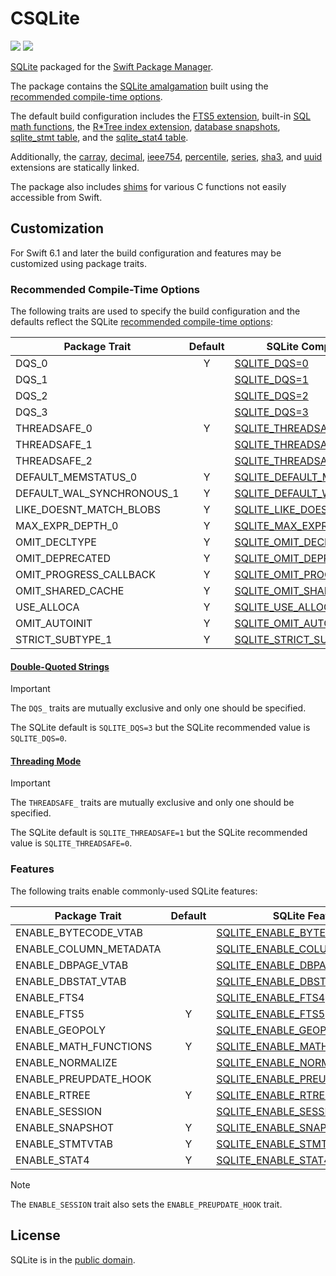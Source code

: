 # CSQLite

[![](https://img.shields.io/endpoint?url=https%3A%2F%2Fswiftpackageindex.com%2Fapi%2Fpackages%2Fsbooth%2FCSQLite%2Fbadge%3Ftype%3Dswift-versions)](https://swiftpackageindex.com/sbooth/CSQLite)
[![](https://img.shields.io/endpoint?url=https%3A%2F%2Fswiftpackageindex.com%2Fapi%2Fpackages%2Fsbooth%2FCSQLite%2Fbadge%3Ftype%3Dplatforms)](https://swiftpackageindex.com/sbooth/CSQLite)

[SQLite](https://sqlite.org/index.html) packaged for the [Swift Package Manager](https://swift.org/package-manager/).

The package contains the [SQLite amalgamation](https://sqlite.org/amalgamation.html) built using the [recommended compile-time options](https://sqlite.org/compile.html#recommended_compile_time_options).

The default build configuration includes the [FTS5 extension](https://sqlite.org/fts5.html), built-in [SQL math functions](https://sqlite.org/lang_mathfunc.html), the [R\*Tree index extension](https://sqlite.org/rtree.html), [database snapshots](https://sqlite.org/c3ref/snapshot.html), [sqlite_stmt table](https://www.sqlite.org/stmt.html), and the [sqlite_stat4 table](https://sqlite.org/fileformat2.html#stat4tab).

Additionally, the [carray](https://sqlite.org/carray.html), [decimal](https://sqlite.org/floatingpoint.html#the_decimal_c_extension), [ieee754](https://sqlite.org/floatingpoint.html#the_ieee754_c_extension), [percentile](https://www.sqlite.org/src/file/ext/misc/percentile.c), [series](https://www.sqlite.org/src/file/ext/misc/series.c), [sha3](https://www.sqlite.org/src/file/ext/misc/shathree.c), and [uuid](https://www.sqlite.org/src/file/ext/misc/uuid.c) extensions are statically linked.

The package also includes [shims](Sources/CSQLite/include/csqlite_shims.h) for various C functions not easily accessible from Swift.

## Customization

For Swift 6.1 and later the build configuration and features may be customized using package traits.

### Recommended Compile-Time Options

The following traits are used to specify the build configuration and the defaults reflect the SQLite [recommended compile-time options](https://sqlite.org/compile.html#recommended_compile_time_options):

| Package Trait | Default | SQLite Compile-Time Option |
| --- | :---: | --- |
| DQS_0 | Y | [SQLITE_DQS=0](https://sqlite.org/compile.html#dqs) |
| DQS_1 | | [SQLITE_DQS=1](https://sqlite.org/compile.html#dqs) |
| DQS_2 | | [SQLITE_DQS=2](https://sqlite.org/compile.html#dqs) |
| DQS_3 | | [SQLITE_DQS=3](https://sqlite.org/compile.html#dqs) |
| THREADSAFE_0 | Y | [SQLITE_THREADSAFE=0](https://sqlite.org/compile.html#threadsafe) |
| THREADSAFE_1 | | [SQLITE_THREADSAFE=1](https://sqlite.org/compile.html#threadsafe) |
| THREADSAFE_2 | | [SQLITE_THREADSAFE=2](https://sqlite.org/compile.html#threadsafe) |
| DEFAULT_MEMSTATUS_0 | Y | [SQLITE_DEFAULT_MEMSTATUS=0](https://sqlite.org/compile.html#default_memstatus) |
| DEFAULT_WAL_SYNCHRONOUS_1 | Y | [SQLITE_DEFAULT_WAL_SYNCHRONOUS=1](https://sqlite.org/compile.html#default_wal_synchronous) |
| LIKE_DOESNT_MATCH_BLOBS | Y | [SQLITE_LIKE_DOESNT_MATCH_BLOBS](https://sqlite.org/compile.html#like_doesnt_match_blobs) |
| MAX_EXPR_DEPTH_0 | Y | [SQLITE_MAX_EXPR_DEPTH=0](https://sqlite.org/compile.html#max_expr_depth) |
| OMIT_DECLTYPE | Y | [SQLITE_OMIT_DECLTYPE](https://sqlite.org/compile.html#omit_decltype) |
| OMIT_DEPRECATED | Y | [SQLITE_OMIT_DEPRECATED](https://sqlite.org/compile.html#omit_deprecated) |
| OMIT_PROGRESS_CALLBACK | Y | [SQLITE_OMIT_PROGRESS_CALLBACK](https://sqlite.org/compile.html#omit_progress_callback) |
| OMIT_SHARED_CACHE | Y | [SQLITE_OMIT_SHARED_CACHE](https://sqlite.org/compile.html#omit_shared_cache) |
| USE_ALLOCA | Y | [SQLITE_USE_ALLOCA](https://sqlite.org/compile.html#use_alloca) |
| OMIT_AUTOINIT | Y | [SQLITE_OMIT_AUTOINIT](https://sqlite.org/compile.html#omit_autoinit) |
| STRICT_SUBTYPE_1 | Y | [SQLITE_STRICT_SUBTYPE=1](https://sqlite.org/compile.html#strict_subtype) |

#### [Double-Quoted Strings](https://sqlite.org/quirks.html#dblquote)

> [!IMPORTANT]
> The `DQS_` traits are mutually exclusive and only one should be specified. 

The SQLite default is `SQLITE_DQS=3` but the SQLite recommended value is `SQLITE_DQS=0`.

#### [Threading Mode](https://sqlite.org/threadsafe.html)

> [!IMPORTANT]
> The `THREADSAFE_` traits are mutually exclusive and only one should be specified.

The SQLite default is `SQLITE_THREADSAFE=1` but the SQLite recommended value is `SQLITE_THREADSAFE=0`.

### Features

The following traits enable commonly-used SQLite features:

| Package Trait | Default | SQLite Feature |
| --- | :---: | --- |
| ENABLE_BYTECODE_VTAB | | [SQLITE_ENABLE_BYTECODE_VTAB](https://sqlite.org/bytecodevtab.html) |
| ENABLE_COLUMN_METADATA | | [SQLITE_ENABLE_COLUMN_METADATA](https://sqlite.org/c3ref/column_database_name.html) |
| ENABLE_DBPAGE_VTAB | | [SQLITE_ENABLE_DBPAGE_VTAB](https://sqlite.org/dbpage.html) |
| ENABLE_DBSTAT_VTAB | | [SQLITE_ENABLE_DBSTAT_VTAB](https://sqlite.org/dbstat.html) |
| ENABLE_FTS4 | | [SQLITE_ENABLE_FTS4](https://sqlite.org/fts3.html) |
| ENABLE_FTS5 | Y | [SQLITE_ENABLE_FTS5](https://sqlite.org/fts5.html) |
| ENABLE_GEOPOLY | | [SQLITE_ENABLE_GEOPOLY](https://sqlite.org/geopoly.html) |
| ENABLE_MATH_FUNCTIONS | Y | [SQLITE_ENABLE_MATH_FUNCTIONS](https://sqlite.org/lang_mathfunc.html) |
| ENABLE_NORMALIZE | | [SQLITE_ENABLE_NORMALIZE](https://sqlite.org/c3ref/expanded_sql.html) |
| ENABLE_PREUPDATE_HOOK | | [SQLITE_ENABLE_PREUPDATE_HOOK](https://sqlite.org/c3ref/preupdate_blobwrite.html) |
| ENABLE_RTREE | Y | [SQLITE_ENABLE_RTREE](https://sqlite.org/rtree.html) |
| ENABLE_SESSION | | [SQLITE_ENABLE_SESSION](https://sqlite.org/sessionintro.html) |
| ENABLE_SNAPSHOT | Y | [SQLITE_ENABLE_SNAPSHOT](https://sqlite.org/c3ref/snapshot.html) |
| ENABLE_STMTVTAB | Y | [SQLITE_ENABLE_STMTVTAB](https://sqlite.org/stmt.html) |
| ENABLE_STAT4 | Y | [SQLITE_ENABLE_STAT4](https://sqlite.org/fileformat2.html#stat4tab) |

> [!NOTE]
> The `ENABLE_SESSION` trait also sets the `ENABLE_PREUPDATE_HOOK` trait.

## License

SQLite is in the [public domain](https://sqlite.org/copyright.html).
